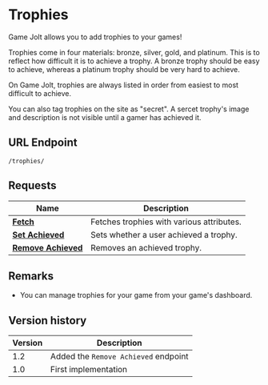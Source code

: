 # Trophies

Game Jolt allows you to add trophies to your games!

Trophies come in four materials: bronze, silver, gold, and platinum. This is to reflect how difficult it is to achieve a trophy. A bronze trophy should be easy to achieve, whereas a platinum trophy should be very hard to achieve.

On Game Jolt, trophies are always listed in order from easiest to most difficult to achieve.

You can also tag trophies on the site as "secret". A sercet trophy's image and description is not visible until a gamer has achieved it.

## URL Endpoint

```
/trophies/
```

## Requests

| Name                                                                              | Description                               |
| --------------------------------------------------------------------------------- | ----------------------------------------- |
| [**Fetch**](https://gamejolt.com/game-api/doc/trophies/fetch)                     | Fetches trophies with various attributes. |
| [**Set Achieved**](https://gamejolt.com/game-api/doc/trophies/set-achieved)       | Sets whether a user achieved a trophy.    |
| [**Remove Achieved**](https://gamejolt.com/game-api/doc/trophies/remove-achieved) | Removes an achieved trophy.               |

## Remarks

* You can manage trophies for your game from your game's dashboard.

## Version history

| Version | Description                          |
| ------- | ------------------------------------ |
| 1.2     | Added the `Remove Achieved` endpoint |
| 1.0     | First implementation                 |

